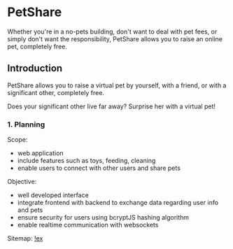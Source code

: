 # PetShare

Whether you're in a no-pets building, don't want to deal with pet fees, or simply don't want the responsibility, PetShare allows you to raise an online pet, completely free.

## Introduction

PetShare allows you to raise a virtual pet by yourself, with a friend, or with a significant other, completely free.

Does your significant other live far away? Surprise her with a virtual pet!


### 1. Planning

Scope: 
- web application
- include features such as toys, feeding, cleaning
- enable users to connect with other users and share pets

Objective:
- well developed interface
- integrate frontend with backend to exchange data regarding user info and pets
- ensure security for users using bcryptJS hashing algorithm
- enable realtime communication with websockets

Sitemap:
[!ex](https://cdn.glitch.global/dcb52c92-9cfa-4586-a1f5-7105f686edb4/Screenshot%202024-04-08%20at%2011.36.15%20AM.png?v=1712590598893)


